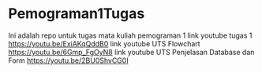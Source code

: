 # Pemograman1Tugas
Ini adalah repo untuk tugas mata kuliah pemograman 1
link youtube tugas 1 https://youtu.be/ExiAKqQddB0
link youtube UTS Flowchart https://youtu.be/6Gmp_FgOyN8
link youtube UTS Penjelasan Database dan Form https://youtu.be/2BU0ShvCG0I
